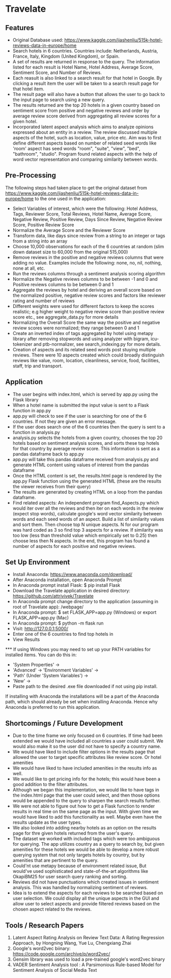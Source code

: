 # Travelate

## Features
- Original Database used: https://www.kaggle.com/jiashenliu/515k-hotel-reviews-data-in-europe/home
- Search hotels in 6 countries. Countries include: Netherlands, Austria, France, Italy, Kingdom (United Kingdom), or Spain.
- A set of results are returned in response to the query. The information listed for each result is Hotel Name, Hotel Address, Average Score, Sentiment Score, and Number of Reviews.
- Each reasult is also linked to a search result for that hotel in Google. By clicking a result item the user will be taken to a search result page for that hotel item.
- The result page will also have a button that allows the user to go back to the input page to search using a new query.
- The results returned are the top 20 hotels in a given country based on sentiment score from positive and negative reviews and order by average review score derived from aggregating all review scores for a given hotel.
- Incorporated latent aspect analysis which aims to analyze opinions expressed about an entity in a review. The review discussed multiple aspects of the hotel, such as location, value, price etc. Aim was to first define different aspects based on number of related seed words like 'room' aspect has seed words "room", "suite", "view", "bed", "bathroom", "studio". Program found related aspects with the help of word vector representation and comparing similarity between words.    

## Pre-Processing
The following steps had taken place to get the original dataset from https://www.kaggle.com/jiashenliu/515k-hotel-reviews-data-in-europe/home to the one used in the application:  

- Select Variables of interest, which were the following: Hotel Address, Tags, Reviewer Score, Total Reviews, Hotel Name, Average Score, Negative Review, Positive Review, Days Since Review, Negative Review Score, Positive Review Score
- Normalize the Average Score and the Reviewer Score
- Transform data, like days since review from a string to an integer or tags from a string into an array
- Choose 10,000 observations for each of the 6 countries at random (slim down dataset size to 60,000 from the original 515,000)
- Remove reviews in the positive and negative reviews columns that were adding no value. Examples include the following: none, no, nil, nothing, none at all, etc.
- Run the reviews columns through a sentiment analysis scoring algorithm
- Normalize the Negative reviews columns to be between -1 and 0 and Positive reviews columns to be between 0 and 1 
- Aggregate the reviews by hotel and deriving an overall score based on the normalized positive, negative review scores and factors like reviewer rating and number of reviews
- Different weights were used for different factors to keep the scores realistic; e.g higher weight to negative review score than positive review score etc., see aggregate_data.py for more details
- Normalizing the Overall Score the same way the positive and negative review scores were normalized; they range between 0 and 1
- Create an inverted index of tags aggregated by hotel using metapy library after removing stopwords and using analyzer with bigram, icu-tokenizer and ptb-normalizer, see search_indexing.py for more details.
- Creation of aspects and its related seed words post stuying multiple reviews. There were 10 aspects created which could broadly distinguish reviews like value, room, location, cleanliness, service, food, facilities, staff, trip and transport.

## Application 
- The user begins with index.html, which is served by app.py using the Flask library
- When a hotel name is submitted the input value is sent to a Flask function in app.py
- app.py will check to see if the user is searching for one of the 6 countries. If not they are given an error message.
- If the user does search one of the 6 countries then the query is sent to a function in analysis.py
- analysis.py selects the hotels from a given country, chooses the top 20 hotels based on sentiment analysis scores, and sorts these top hotels for that country by average review score. This information is sent as a pandas dataframe back to app.py
- app.py will take this pandas dataframe received from analysis.py and generate HTML content using values of interest from the pandas dataframe
- Once the HTML content is set, the results.html page is rendered by the app.py Flask function using the generated HTML (these are the results the viewer receives from their query)
- The results are generated by creating HTML on a loop from the pandas dataframe.
- Find related aspects: An independent program find_Aspects.py which would iter over all the reviews and then iter on each words in the review (expect stop words), calculate google's word vector similarity between words and each seed words of an aspect. Build a list of similarity values and sort them. Then choose top N unique aspects. N for our program was hard coded as 3 so find top 3 aspects for a review. If similarity was too low (less than threshold value which empirically set to 0.25) then choose less then N aspects. In the end, this program has found a number of aspects for each positive and negative reviews.

## Set Up Environment
- Install Anaconda: https://www.anaconda.com/download/
- After Anaconda installation, open Anaconda Prompt
- In Anaconda prompt install Flask: $ pip install Flask
- Download the Travelate application in desired directory: https://github.com/attrivivek/Travelate
- In Anaconda prompt change directory to the application (assuming in root of Travelate app): /webpage/
- In Anaconda prompt: $ set FLASK_APP=app.py (Windows) or export FLASK_APP=app.py (Mac)
- In Anaconda prompt: $ python -m flask run
- Visit: http://127.0.0.1:5000/
- Enter one of the 6 countries to find top hotels in
- View Results

*** If using Windows you may need to set up your PATH variables for installed items. You can do this in:  
- 'System Properties' -> 
- 'Advanced' -> 'Environment Variables' -> 
- 'Path' (Under 'System Variables') -> 
- 'New' -> 
- Paste path to the desired .exe file downloaded if not using pip install.   

If installing with Anaconda the installations will be a part of the Anaconda path, which should already be set when installing Anaconda. Hence why Anaconda is preferred to run this application.

## Shortcomings / Future Development
- Due to the time frame we only focused on 6 countries. If time had been extended we would have included all countries a user could submit. We would also make it so the user did not have to specify a country name. 
- We would have liked to include filter options in the results page that allowed the user to target specific attributes like review score. Or hotel amenities
- We would have liked to have included amenities in the results info as well.
- We would like to get pricing info for the hotels; this would have been a good addition to the filter attributes.
- Although we began this implementation, we would like to have tags in the index.html page that the user could select, and then those options would be appended to the query to sharpen the search results further.
- We were not able to figure out how to get a Flask function to render results in real time on the same page as the input. With given time we would have liked to add this functionality as well. Maybe even have the results update as the user types.
- We also looked into adding nearby hotels as an option on the results page for thre given hotels returned from the user's query.
- The dataset we worked with included tags which were too ambiguous for querying. The app utilizes country as a query to search by, but given amenities for these hotels we would be able to develop a more robust querying system that not only targets hotels by country, but by amenities that are pertinent to the query.
- Could'nt use metapy because of environment related issue, But would've used sophisticated and state-of-the-art algorithms like OkapiBM25 for user search query ranking and sorting.
- Reviews did not have punctuations which created issues in sentiment analysis. This was handled by normalizing sentiment of reviews.
- Idea is to extend the aspects for each reviews to be searched based on user selection. We could display all the unique aspects in the GUI and allow user to select aspects and provide filtered reviews based on the chosen aspect related to the reviews.

## Tools / Research Papers

1. Latent Aspect Rating Analysis on Review Text Data: A Rating Regression Approach, by Hongning Wang, Yue Lu, Chengxiang Zhai
2. Google's word2vec biinary: https://code.google.com/archive/p/word2vec/
3. Gensim library was used to load a pre-trained google's word2vec binary
4. VADER Sentiment Analysis tool : A Parsimonious Rule-based Model for Sentiment Analysis of Social Media Text
